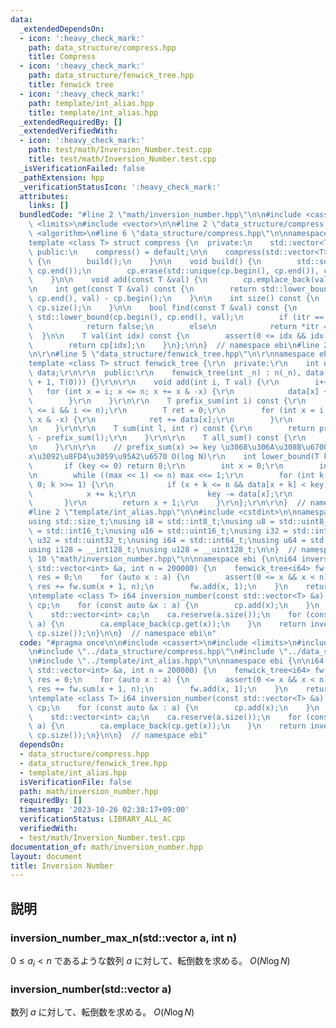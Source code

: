 ```yaml
---
data:
  _extendedDependsOn:
  - icon: ':heavy_check_mark:'
    path: data_structure/compress.hpp
    title: Compress
  - icon: ':heavy_check_mark:'
    path: data_structure/fenwick_tree.hpp
    title: fenwick tree
  - icon: ':heavy_check_mark:'
    path: template/int_alias.hpp
    title: template/int_alias.hpp
  _extendedRequiredBy: []
  _extendedVerifiedWith:
  - icon: ':heavy_check_mark:'
    path: test/math/Inversion_Number.test.cpp
    title: test/math/Inversion_Number.test.cpp
  _isVerificationFailed: false
  _pathExtension: hpp
  _verificationStatusIcon: ':heavy_check_mark:'
  attributes:
    links: []
  bundledCode: "#line 2 \"math/inversion_number.hpp\"\n\n#include <cassert>\n#include\
    \ <limits>\n#include <vector>\n\n#line 2 \"data_structure/compress.hpp\"\n\n#include\
    \ <algorithm>\n#line 6 \"data_structure/compress.hpp\"\n\nnamespace ebi {\n\n\
    template <class T> struct compress {\n  private:\n    std::vector<T> cp;\n\n \
    \ public:\n    compress() = default;\n\n    compress(std::vector<T> cp) : cp(cp)\
    \ {\n        build();\n    }\n\n    void build() {\n        std::sort(cp.begin(),\
    \ cp.end());\n        cp.erase(std::unique(cp.begin(), cp.end()), cp.end());\n\
    \    }\n\n    void add(const T &val) {\n        cp.emplace_back(val);\n    }\n\
    \n    int get(const T &val) const {\n        return std::lower_bound(cp.begin(),\
    \ cp.end(), val) - cp.begin();\n    }\n\n    int size() const {\n        return\
    \ cp.size();\n    }\n\n    bool find(const T &val) const {\n        auto itr =\
    \ std::lower_bound(cp.begin(), cp.end(), val);\n        if (itr == cp.end())\n\
    \            return false;\n        else\n            return *itr == val;\n  \
    \  }\n\n    T val(int idx) const {\n        assert(0 <= idx && idx < (int)cp.size());\n\
    \        return cp[idx];\n    }\n};\n\n}  // namespace ebi\n#line 2 \"data_structure/fenwick_tree.hpp\"\
    \n\r\n#line 5 \"data_structure/fenwick_tree.hpp\"\n\r\nnamespace ebi {\r\n\r\n\
    template <class T> struct fenwick_tree {\r\n  private:\r\n    int n;\r\n    std::vector<T>\
    \ data;\r\n\r\n  public:\r\n    fenwick_tree(int _n) : n(_n), data(std::vector<T>(_n\
    \ + 1, T(0))) {}\r\n\r\n    void add(int i, T val) {\r\n        i++;\r\n     \
    \   for (int x = i; x <= n; x += x & -x) {\r\n            data[x] += val;\r\n\
    \        }\r\n    }\r\n\r\n    T prefix_sum(int i) const {\r\n        assert(0\
    \ <= i && i <= n);\r\n        T ret = 0;\r\n        for (int x = i; x > 0; x -=\
    \ x & -x) {\r\n            ret += data[x];\r\n        }\r\n        return ret;\r\
    \n    }\r\n\r\n    T sum(int l, int r) const {\r\n        return prefix_sum(r)\
    \ - prefix_sum(l);\r\n    }\r\n\r\n    T all_sum() const {\r\n        return prefix_sum(n);\r\
    \n    }\r\n\r\n    // prefix_sum(x) >= key \u3068\u306A\u308B\u6700\u5C0F\u306E\
    x\u3092\u8FD4\u3059\u95A2\u6570 O(log N)\r\n    int lower_bound(T key) {\r\n \
    \       if (key <= 0) return 0;\r\n        int x = 0;\r\n        int max = 1;\r\
    \n        while ((max << 1) <= n) max <<= 1;\r\n        for (int k = max; k >\
    \ 0; k >>= 1) {\r\n            if (x + k <= n && data[x + k] < key) {\r\n    \
    \            x += k;\r\n                key -= data[x];\r\n            }\r\n \
    \       }\r\n        return x + 1;\r\n    }\r\n};\r\n\r\n}  // namespace ebi\n\
    #line 2 \"template/int_alias.hpp\"\n\n#include <cstdint>\n\nnamespace ebi {\n\n\
    using std::size_t;\nusing i8 = std::int8_t;\nusing u8 = std::uint8_t;\nusing i16\
    \ = std::int16_t;\nusing u16 = std::uint16_t;\nusing i32 = std::int32_t;\nusing\
    \ u32 = std::uint32_t;\nusing i64 = std::int64_t;\nusing u64 = std::uint64_t;\n\
    using i128 = __int128_t;\nusing u128 = __uint128_t;\n\n}  // namespace ebi\n#line\
    \ 10 \"math/inversion_number.hpp\"\n\nnamespace ebi {\n\ni64 inversion_number_max_n(const\
    \ std::vector<int> &a, int n = 200000) {\n    fenwick_tree<i64> fw(n);\n    i64\
    \ res = 0;\n    for (auto x : a) {\n        assert(0 <= x && x < n);\n       \
    \ res += fw.sum(x + 1, n);\n        fw.add(x, 1);\n    }\n    return res;\n}\n\
    \ntemplate <class T> i64 inversion_number(const std::vector<T> &a) {\n    compress<T>\
    \ cp;\n    for (const auto &x : a) {\n        cp.add(x);\n    }\n    cp.build();\n\
    \    std::vector<int> ca;\n    ca.reserve(a.size());\n    for (const auto &x :\
    \ a) {\n        ca.emplace_back(cp.get(x));\n    }\n    return inversion_number_max_n(ca,\
    \ cp.size());\n}\n\n}  // namespace ebi\n"
  code: "#pragma once\n\n#include <cassert>\n#include <limits>\n#include <vector>\n\
    \n#include \"../data_structure/compress.hpp\"\n#include \"../data_structure/fenwick_tree.hpp\"\
    \n#include \"../template/int_alias.hpp\"\n\nnamespace ebi {\n\ni64 inversion_number_max_n(const\
    \ std::vector<int> &a, int n = 200000) {\n    fenwick_tree<i64> fw(n);\n    i64\
    \ res = 0;\n    for (auto x : a) {\n        assert(0 <= x && x < n);\n       \
    \ res += fw.sum(x + 1, n);\n        fw.add(x, 1);\n    }\n    return res;\n}\n\
    \ntemplate <class T> i64 inversion_number(const std::vector<T> &a) {\n    compress<T>\
    \ cp;\n    for (const auto &x : a) {\n        cp.add(x);\n    }\n    cp.build();\n\
    \    std::vector<int> ca;\n    ca.reserve(a.size());\n    for (const auto &x :\
    \ a) {\n        ca.emplace_back(cp.get(x));\n    }\n    return inversion_number_max_n(ca,\
    \ cp.size());\n}\n\n}  // namespace ebi"
  dependsOn:
  - data_structure/compress.hpp
  - data_structure/fenwick_tree.hpp
  - template/int_alias.hpp
  isVerificationFile: false
  path: math/inversion_number.hpp
  requiredBy: []
  timestamp: '2023-10-26 02:38:17+09:00'
  verificationStatus: LIBRARY_ALL_AC
  verifiedWith:
  - test/math/Inversion_Number.test.cpp
documentation_of: math/inversion_number.hpp
layout: document
title: Inversion Number
---
```


## 説明

### inversion_number_max_n(std::vector<int> a, int n)

$0 \leq a_i < n$ であるような数列 $a$ に対して、転倒数を求める。 $O(N\log N)$

### inversion_number(std::vector<T> a)

数列 $a$ に対して、転倒数を求める。 $O(N\log N)$